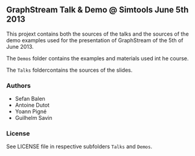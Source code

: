 ## GraphStream Talk & Demo @ Simtools June 5th 2013

This projext contains both the sources of the talks and the sources of the demo examples used for the presentation of GraphStream of the 5th of June 2013. 


The ```Demos``` folder contains the examples and materials used int he course.

The ```Talks``` foldercontains the sources of the slides.


### Authors

- Sefan Balen
- Antoine Dutot
- Yoann Pigné
- Guilhelm Savin

### License

See LICENSE file in respective subfolders ```Talks``` and ```Demos```.
